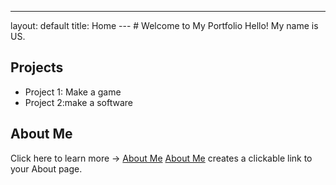 ---
layout: default
title: Home
--- # Welcome to My Portfolio Hello! My name is US.
## Projects
- Project 1: Make a game
- Project 2:make a software
## About Me
Click here to learn more → [About Me](about.md)
[About Me](about.md) creates a clickable link to your About page.

